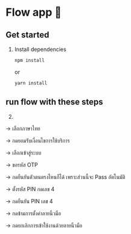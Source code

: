 # Flow app 👋

## Get started

1. Install dependencies

   ```bash
   npm install
   ```

   or

   ```bash
   yarn install
   ```

## run flow with these steps

2.

-> เลือกภาษาไทย

-> กดยอมรับเงื่อนไขการใช้บริการ

-> เลือกเข้าสู่ระบบ

-> ขอรหัส OTP

-> กดยืนยันตัวตนตรงไหนก็ได้ เพราะส่วนนี้จะ Pass อัตโนมัติ

-> ตั้งรหัส PIN กดเลข 4

-> กดยืนยัน PIN เลข 4

-> กดข้ามการตั้งค่าลายนิ้วมือ

-> กดยกเลิกการเข้าใช้งานด้วยลายนิ้วมือ
